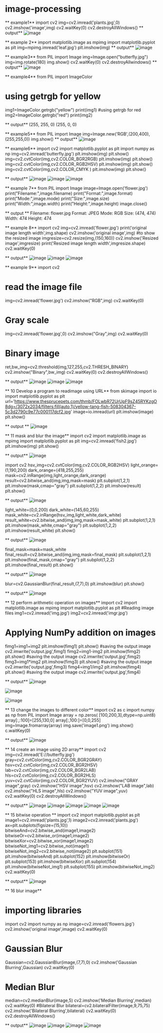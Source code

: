 # image-processing
**   example1**
import cv2
img=cv2.imread('plants.jpg',0)
cv2.imshow('image',img)
cv2.waitKey(0)
cv2.destroyAllWindows()
**  output**
![image](https://user-images.githubusercontent.com/104187589/173810494-0f2e7467-802a-4dbd-ae8f-b14342ab748b.png)


**  example 2**
import matplotlib.image as mpimg
import matplotlib.pyplot as plt
img=mpimg.imread('leaf.jpg')
plt.imshow(img)
**  output**
![image](https://user-images.githubusercontent.com/104187589/173809911-dd6192ba-ac88-4f1d-9fa4-05e572091e54.png)


**  example3**
from PIL import Image
img=Image.open("butterfly.jpg")
img=img.rotate(180)
img.show()
cv2.waitKey(0)
cv2.destroyAllwindows()
**  output**
![image](https://user-images.githubusercontent.com/104187589/173813639-77c63461-9337-4783-a3ab-60d7045fb357.png)


** example4**
from PIL import ImageColor
# using getrgb for yellow
img1=ImageColor.getrgb("yellow")
print(img1)
#using getrgb for red
img2=ImageColor.getrgb("red")
print(img2)

**  output**
(255, 255, 0)
(255, 0, 0)

**  example5**
from PIL import Image 
img=Image.new('RGB',(200,400),(255,255,0))
img.show()
**  output**
![image](https://user-images.githubusercontent.com/104187589/173817391-7d4a1af7-ef11-4648-a84a-0c1bf0eb0e40.png)

**  example6**
import cv2
import matplotlib.pyplot as plt
import numpy as np
img=cv2.imread('butterfly.jpg')
plt.imshow(img)
plt.show()
img=cv2.cvtColor(img,cv2.COLOR_BGR2RGB)
plt.imshow(img)
plt.show()
img=cv2.cvtColor(img,cv2.COLOR_RGB2HSV)
plt.imshow(img)
plt.show()
img=cv2.cvtColor(img,cv2.COLOR_CMYK )
plt.imshow(img)
plt.show()

**  output**
![image](https://user-images.githubusercontent.com/104187589/174037981-b10e816e-a6f0-4bed-bd65-081c3f8a2473.png)
![image](https://user-images.githubusercontent.com/104187589/174038161-41ef87d0-595a-447d-b840-78b98ec7b0d6.png)
![image](https://user-images.githubusercontent.com/104187589/174038393-a6fb31ff-8041-4713-9c2b-abcf07557ecd.png)

**  example 7**
from PIL import Image
image=Image.open('flower.jpg')
print("Filename:",image.filename)
print("Format:",image.format)
print("Mode:",image.mode)
print("Size:",image.size)
print("Width:",image.width)
print("Height:",image.height)
image.close()

**   output **
Filename: flower.jpg
Format: JPEG
Mode: RGB
Size: (474, 474)
Width: 474
Height: 474

** example 8**
import cv2
img=cv2.imread('flower.jpg')
print('original image length width',img.shape)
cv2.imshow('original image',img)
#to show the resized image
imgresize=cv2.resize(img,(150,160))
cv2.imshow('Resized image',imgresize)
print('Resized image length width',imgresize.shape)
cv2.waitKey(0)

** output**
![image](https://user-images.githubusercontent.com/104187589/174047283-fc01856a-6116-4b59-945a-c62b10eb560f.png)
![image](https://user-images.githubusercontent.com/104187589/174047408-0972ed84-d246-476a-b7c9-b9e9da0a2279.png)
![image](https://user-images.githubusercontent.com/104187589/174047576-971e02bf-902d-4b28-85a1-f7cd23865bfd.png)

**  example 9**
import cv2
# read the image file
img=cv2.imread('flower.jpg')
cv2.imshow("RGB",img)
cv2.waitKey(0)
# Gray scale
img=cv2.imread('flower.jpg',0)
cv2.imshow("Gray",img)
cv2.waitKey(0)
# Binary image
ret,bw_img=cv2.threshold(img,127,255,cv2.THRESH_BINARY)
cv2.imshow("Binary",bw_img)
cv2.waitKey(0)
cv2.destroyAllWindows()

**  output**
![image](https://user-images.githubusercontent.com/104187589/174054528-f0daa172-ec3c-462e-bfe3-730f74bbab44.png)
![image](https://user-images.githubusercontent.com/104187589/174054693-2dc0061f-289a-4c9b-9bda-3273db11b105.png)
![image](https://user-images.githubusercontent.com/104187589/174056336-c10b27d1-bd07-4371-b189-328744b0f156.png)

** 10 Develop a program to readimage using URL**
from skimage import io
import matplotlib.pyplot as plt
url='https://www.thesprucepets.com/thmb/FOLwbR72UrUpF9sZ45RYKzgO8dg=/3072x2034/filters:fill(auto,1)/yellow-tang-fish-508304367-5c3d2790c9e77c000117dcf2.jpg'
image=io.imread(url)
plt.imshow(image)
plt.show()

**  output **
![image](https://user-images.githubusercontent.com/104187589/175007465-0d9b43b2-313e-4440-8b70-22a3e07eea10.png)

** 11 mask and blur the image**
import cv2
import matplotlib.image as mpimg
import matplotlib.pyplot as plt
img=cv2.imread('fish2.jpg')
plt.imshow(img)
plt.show()

**  output**
![image](https://user-images.githubusercontent.com/104187589/175264380-a5c6dff9-d824-4efc-bcd1-9073007e11db.png)

import cv2
hsv_img=cv2.cvtColor(img,cv2.COLOR_RGB2HSV)
light_orange=(1,190,200)
dark_orange=(418,255,255)
mask=cv2.inRange(img,light_orange,dark_orange)
result=cv2.bitwise_and(img,img,mask=mask)
plt.subplot(1,2,1)
plt.imshow(mask,cmap="gray")
plt.subplot(1,2,2)
plt.imshow(result)
plt.show()

**  output**
![image](https://user-images.githubusercontent.com/104187589/175264695-9a14b7e5-7991-4678-92e8-05fecb775404.png)


light_white=(0,0,200)
dark_white=(145,60,255)
mask_white=cv2.inRange(hsv_img,light_white,dark_white)
result_white=cv2.bitwise_and(img,img,mask=mask_white)
plt.subplot(1,2,1)
plt.imshow(mask_white,cmap="gray")
plt.subplot(1,2,2)
plt.imshow(result_white)
plt.show()

** output**
![image](https://user-images.githubusercontent.com/104187589/175264932-5fd19f6a-76ca-4e77-b96f-ac0f0fc02016.png)

final_mask=mask+mask_white
final_result=cv2.bitwise_and(img,img,mask=final_mask)
plt.subplot(1,2,1)
plt.imshow(final_mask,cmap="gray")
plt.subplot(1,2,2)
plt.imshow(final_result)
plt.show()

**  output**
![image](https://user-images.githubusercontent.com/104187589/175265288-7dda1385-4979-426a-a37b-f5d71df2f365.png)

blur=cv2.GaussianBlur(final_result,(7,7),0)
plt.imshow(blur)
plt.show()

**  output**
![image](https://user-images.githubusercontent.com/104187589/175265601-8021868f-10d7-4d3c-995a-44bc183076e3.png)


** 12  perform arithmetic operation on images**
import cv2
import matplotlib.image as mpimg
import matplotlib.pyplot as plt
#Reading image files
img1=cv2.imread('img.jpg')
img2=cv2.imread('imgr.jpg')
# Applying NumPy addition on images
fimg1=img1+img2
plt.imshow(fimg1)
plt.show()
#saving the output image
cv2.imwrite('output.jpg',fimg1)
fimg2=img1-img2
plt.imshow(fimg2)
plt.show()
#saving the output image
cv2.imwrite('output.jpg',fimg2)
fimg3=img1*img2
plt.imshow(fimg3)
plt.show()
#saving the output image
cv2.imwrite('output.jpg',fimg3)
fimg4=img1/img2
plt.imshow(fimg4)
plt.show()
#saving the output image
cv2.imwrite('output.jpg',fimg4)

**  output**
![image](https://user-images.githubusercontent.com/104187589/175271927-7c7cc9bd-34f5-43fe-bc3c-e99a6c4ff7d2.png)

![image](https://user-images.githubusercontent.com/104187589/175272144-3a1e86fd-0a76-42fb-a3fb-5ba83c12bb91.png)

![image](https://user-images.githubusercontent.com/104187589/175272238-dd2f523b-be45-424e-ba9f-7dd77143bc34.png)

** 13 change the images to different color**
import cv2 as c
import numpy as np
from PIL import Image
array = np.zeros( [100,200,3],dtype=np.uint8)
array[:,:100]=[255,130,0]
array[:,100:]=[0,0,255]
img=Image.fromarray(array)
img.save('image1.png')
img.show()
c.waitKey(0)

**  output**
![image](https://user-images.githubusercontent.com/104187589/175282335-b60e4cfe-8e5c-4ae0-ae0b-f5da7b80dc37.png)


** 14 create an image using 2D array**
import cv2
img=cv2.imread('E://butterfly.jpg')
gray=cv2.cvtColor(img,cv2.COLOR_BGR2GRAY)
hsv=cv2.cvtColor(img,cv2.COLOR_BGR2HSV)
lab=cv2.cvtColor(img,cv2.COLOR_BGR2LAB)
hls=cv2.cvtColor(img,cv2.COLOR_BGR2HLS)
yuv=cv2.cvtColor(img,cv2.COLOR_BGR2YUV)
cv2.imshow("GRAY image",gray)
cv2.imshow("HSV image",hsv)
cv2.imshow("LAB image",lab)
cv2.imshow("HLS image",hls)
cv2.imshow("YUV image",yuv)
cv2.waitKey(0)
cv2.destroyAllWindows()


**  output**
![image](https://user-images.githubusercontent.com/104187589/175287197-2660046c-c4d3-4dff-96d2-18c724740159.png)
![image](https://user-images.githubusercontent.com/104187589/175287269-23f1ae5b-51e7-486e-82bb-b0113c2cb8bf.png)
![image](https://user-images.githubusercontent.com/104187589/175287371-2a457d95-f19c-47a2-84be-8995c03893fb.png)
![image](https://user-images.githubusercontent.com/104187589/175287457-7f7bcfb0-def7-4504-93a3-66ba43aa0469.png)
![image](https://user-images.githubusercontent.com/104187589/175287557-469a3c5a-a47f-456f-acbf-495b3c4a8adb.png)

** 15 bitwise operation **
import cv2
import matplotlib.pyplot as plt
image1=cv2.imread('plants.jpg',1)
image2=cv2.imread('plants.jpg')
ax=plt.subplots(figsize=(15,10))
bitwiseAnd=cv2.bitwise_and(image1,image2)
bitwiseOr=cv2.bitwise_or(image1,image2)
bitwiseXor=cv2.bitwise_xor(image1,image2)
bitwiseNot_img1=cv2.bitwise_not(image1)
bitwiseNot_img2=cv2.bitwise_not(image2)
plt.subplot(151)
plt.imshow(bitwiseAnd)
plt.subplot(152)
plt.imshow(bitwiseOr)
plt.subplot(153)
plt.imshow(bitwiseXor)
plt.subplot(154)
plt.imshow(bitwiseNot_img1)
plt.subplot(155)
plt.imshow(bitwiseNot_img2)
cv2.waitKey(0)

**  output**
![image](https://user-images.githubusercontent.com/104187589/176410181-a04796fb-f8da-47ca-abe1-84f74c291f91.png)

** 16 blur image**
# importing  libraries
import cv2
import numpy as np
image=cv2.imread('flowers.jpg')
cv2.imshow('original image',image)
cv2.waitKey(0)
# Gaussian Blur
Gaussian=cv2.GaussianBlur(image,(7,7),0)
cv2.imshow('Gaussian Blurring',Gaussian)
cv2.waitKey(0)
# Median Blur
median=cv2.medianBlur(image,5)
cv2.imshow('Median Blurring',median)
cv2.waitKey(0)
#Bilateral Blur
bilateral=cv2.bilateralFilter(image,9,75,75)
cv2.imshow('Bilateral Blurring',bilateral)
cv2.waitKey(0)
cv2.destroyAllWindows()

** output**
![image](https://user-images.githubusercontent.com/104187589/176414183-12d9a17f-c335-483f-88d5-eeba261be867.png)
![image](https://user-images.githubusercontent.com/104187589/176414282-d5b3f541-dd94-4ef5-9bd3-5d809bee64a0.png)
![image](https://user-images.githubusercontent.com/104187589/176414380-e63b2794-ce7b-41e7-bd00-c34323154853.png)
![image](https://user-images.githubusercontent.com/104187589/176414541-5bfe9741-38ae-45d6-81f9-a06437e90895.png)





















